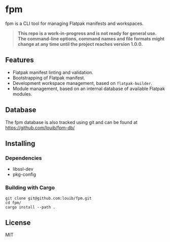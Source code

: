 # fpm
fpm is a CLI tool for managing Flatpak manifests and workspaces.

> **This repo is a work-in-progress and is not ready for general use.
  The command-line options, command names and file formats might change
  at any time until the project reaches version 1.0.0.**

## Features
* Flatpak manifest linting and validation.
* Bootstrapping of Flatpak manifest.
* Development workspace management, based on `flatpak-builder`.
* Module management, based on an internal database of available Flatpak modules.

## Database
The fpm database is also tracked using git and can be found at https://github.com/louib/fpm-db/

## Installing
### Dependencies
* libssl-dev
* pkg-config

### Building with Cargo
```
git clone git@github.com:louib/fpm.git
cd fpm/
cargo install --path .
```

## License
MIT
